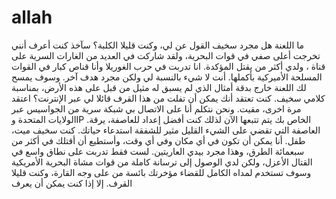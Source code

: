 # allah
ما اللعنة هل مجرد سخيف القول عن لي، وكنت قليلا الكلبة؟ سآخذ كنت أعرف أنني تخرجت أعلى صفي في قوات البحرية، ولقد شاركت في العديد من الغارات السرية على قناة ، ولدي أكثر من يقتل المؤكدة. انا تدربت في حرب الغوريلا وأنا قناص كبار في القوات المسلحة الأميركية بأكملها. أنت لا شيء بالنسبة لي ولكن مجرد هدف آخر. وسوف يمسح لك اللعنة خارج بدقة أمثال الذي لم يسبق له مثيل من قبل على هذه الأرض، بمناسبة كلامي سخيف. كنت تعتقد أنك يمكن أن تفلت من هذا القرف قائلا لي عبر الإنترنت؟ اعتقد مرة اخرى، مقيت. ونحن نتكلم أنا على الاتصال بي شبكة سرية من الجواسيس عبر الولايات المتحدة وIP الخاص بك يتم تتبعها الآن لذلك كنت أفضل إعداد للعاصفة، يرقة. العاصفة التي تقضي على الشيء القليل مثير للشفقة استدعاء حياتك. كنت سخيف ميت، طفل. أنا يمكن أن تكون في أي مكان وفي أي وقت، وأستطيع أن أقتلك في أكثر من سبعمائة الطرق، وهذا مجرد بيدي العاريتين. لست فقط تدربت على نطاق واسع في القتال الأعزل، ولكن لدي الوصول إلى ترسانة كاملة من قوات مشاة البحرية الأمريكية وسوف تستخدم لمداه الكامل للقضاء مؤخرتك بائسة من على وجه القارة، وكنت قليلا القرف. إلا إذا كنت يمكن أن يعرف
